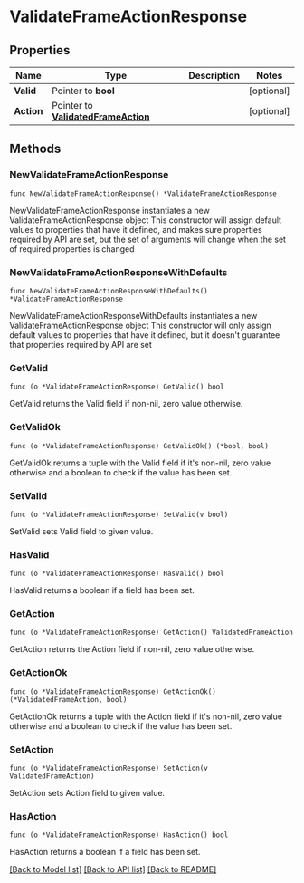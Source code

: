 # ValidateFrameActionResponse

## Properties

Name | Type | Description | Notes
------------ | ------------- | ------------- | -------------
**Valid** | Pointer to **bool** |  | [optional] 
**Action** | Pointer to [**ValidatedFrameAction**](ValidatedFrameAction.md) |  | [optional] 

## Methods

### NewValidateFrameActionResponse

`func NewValidateFrameActionResponse() *ValidateFrameActionResponse`

NewValidateFrameActionResponse instantiates a new ValidateFrameActionResponse object
This constructor will assign default values to properties that have it defined,
and makes sure properties required by API are set, but the set of arguments
will change when the set of required properties is changed

### NewValidateFrameActionResponseWithDefaults

`func NewValidateFrameActionResponseWithDefaults() *ValidateFrameActionResponse`

NewValidateFrameActionResponseWithDefaults instantiates a new ValidateFrameActionResponse object
This constructor will only assign default values to properties that have it defined,
but it doesn't guarantee that properties required by API are set

### GetValid

`func (o *ValidateFrameActionResponse) GetValid() bool`

GetValid returns the Valid field if non-nil, zero value otherwise.

### GetValidOk

`func (o *ValidateFrameActionResponse) GetValidOk() (*bool, bool)`

GetValidOk returns a tuple with the Valid field if it's non-nil, zero value otherwise
and a boolean to check if the value has been set.

### SetValid

`func (o *ValidateFrameActionResponse) SetValid(v bool)`

SetValid sets Valid field to given value.

### HasValid

`func (o *ValidateFrameActionResponse) HasValid() bool`

HasValid returns a boolean if a field has been set.

### GetAction

`func (o *ValidateFrameActionResponse) GetAction() ValidatedFrameAction`

GetAction returns the Action field if non-nil, zero value otherwise.

### GetActionOk

`func (o *ValidateFrameActionResponse) GetActionOk() (*ValidatedFrameAction, bool)`

GetActionOk returns a tuple with the Action field if it's non-nil, zero value otherwise
and a boolean to check if the value has been set.

### SetAction

`func (o *ValidateFrameActionResponse) SetAction(v ValidatedFrameAction)`

SetAction sets Action field to given value.

### HasAction

`func (o *ValidateFrameActionResponse) HasAction() bool`

HasAction returns a boolean if a field has been set.


[[Back to Model list]](../README.md#documentation-for-models) [[Back to API list]](../README.md#documentation-for-api-endpoints) [[Back to README]](../README.md)


